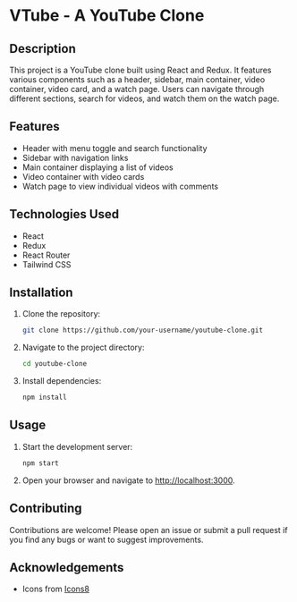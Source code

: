 # VTube - A YouTube Clone

## Description
This project is a YouTube clone built using React and Redux. It features various components such as a header, sidebar, main container, video container, video card, and a watch page. Users can navigate through different sections, search for videos, and watch them on the watch page.

## Features
- Header with menu toggle and search functionality
- Sidebar with navigation links
- Main container displaying a list of videos
- Video container with video cards
- Watch page to view individual videos with comments

## Technologies Used
- React
- Redux
- React Router
- Tailwind CSS

## Installation
1. Clone the repository:
   ```bash
   git clone https://github.com/your-username/youtube-clone.git
   ```
2. Navigate to the project directory:
   ```bash
   cd youtube-clone
   ```
3. Install dependencies:
   ```bash
   npm install
   ```

## Usage
1. Start the development server:
   ```bash
   npm start
   ```
2. Open your browser and navigate to [http://localhost:3000](http://localhost:3000).

## Contributing
Contributions are welcome! Please open an issue or submit a pull request if you find any bugs or want to suggest improvements.

## Acknowledgements
- Icons from [Icons8](https://icons8.com/)
```

